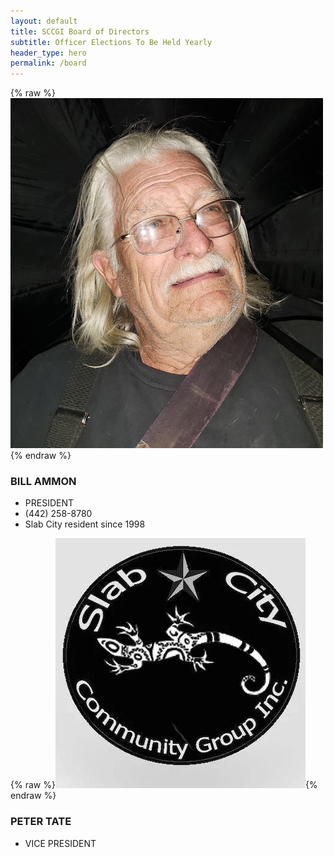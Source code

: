 ```yaml
---
layout: default
title: SCCGI Board of Directors
subtitle: Officer Elections To Be Held Yearly
header_type: hero
permalink: /board
---
```


{% raw %}<img src="/assets/Bill.jpg" alt="BILL AMMON">{% endraw %}
### BILL AMMON
* PRESIDENT
* (442) 258-8780
* Slab City resident since 1998

{% raw %}<img src="/assets/SCCGI-LOGO-2.jpg" alt="BILL AMMON">{% endraw %}
### PETER TATE
* VICE PRESIDENT
